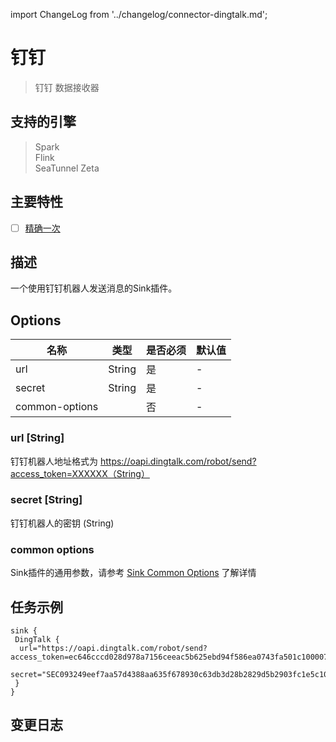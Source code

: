 import ChangeLog from '../changelog/connector-dingtalk.md';

# 钉钉

> 钉钉 数据接收器

## 支持的引擎

> Spark<br/>
> Flink<br/>
> SeaTunnel Zeta<br/>

## 主要特性

- [ ] [精确一次](../../concept/connector-v2-features.md)

## 描述

一个使用钉钉机器人发送消息的Sink插件。

## Options

|       名称       |   类型   | 是否必须 | 默认值 |
|----------------|--------|------|-----|
| url            | String | 是    | -   |
| secret         | String | 是    | -   |
| common-options |        | 否    | -   |

### url [String]

钉钉机器人地址格式为 https://oapi.dingtalk.com/robot/send?access_token=XXXXXX（String）

### secret [String]

钉钉机器人的密钥 (String)

### common options

Sink插件的通用参数，请参考 [Sink Common Options](../sink-common-options.md) 了解详情

## 任务示例

```hocon
sink {
 DingTalk {
  url="https://oapi.dingtalk.com/robot/send?access_token=ec646cccd028d978a7156ceeac5b625ebd94f586ea0743fa501c100007890"
  secret="SEC093249eef7aa57d4388aa635f678930c63db3d28b2829d5b2903fc1e5c10000"
 }
}
```

## 变更日志

<ChangeLog />